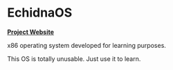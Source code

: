 # EchidnaOS

**[Project Website](https://filadelphila.github.io/echidna-os/)**

x86 operating system developed for learning purposes.

This OS is totally unusable. Just use it to learn.

